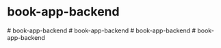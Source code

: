 # book-app-backend
#   b o o k - a p p - b a c k e n d  
 #   b o o k - a p p - b a c k e n d  
 #   b o o k - a p p - b a c k e n d  
 #   b o o k - a p p - b a c k e n d  
 